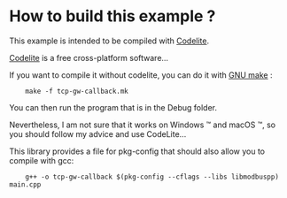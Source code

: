 # How to build this example ?

This example is intended to be compiled with [Codelite](https://codelite.org).

[Codelite](https://codelite.org) is a free cross-platform software...

If you want to compile it without codelite, you can do it with [GNU make](https://www.gnu.org/software/make/) :

		make -f tcp-gw-callback.mk

You can then run the program that is in the Debug folder.

Nevertheless, I am not sure that it works on Windows ™ and macOS ™, so you 
should follow my advice and use CodeLite...

This library provides a file for pkg-config that should also allow you to 
compile with gcc:

		g++ -o tcp-gw-callback $(pkg-config --cflags --libs libmodbuspp) main.cpp
